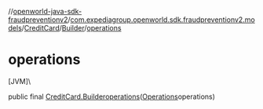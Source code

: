 //[openworld-java-sdk-fraudpreventionv2](../../../../index.md)/[com.expediagroup.openworld.sdk.fraudpreventionv2.models](../../index.md)/[CreditCard](../index.md)/[Builder](index.md)/[operations](operations.md)

# operations

[JVM]\

public final [CreditCard.Builder](index.md)[operations](operations.md)([Operations](../../-operations/index.md)operations)
